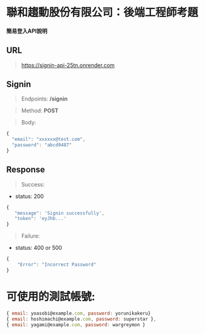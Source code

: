 聯和趨動股份有限公司：後端工程師考題
===

#### 簡易登入API說明

## URL
>https://signin-api-25tn.onrender.com

## Signin
>Endpoints: **/signin**

>Method: **POST**

>Body: 
```javascript
{
  "email": "xxxxxx@test.com",
  "password": "abcd9487"
}
```

## Response
>Success:
- status: 200
```javascript
{
   "message": 'Signin successfully', 
   "token": 'eyJhb...' 
}
```

> Failure:
- status: 400 or 500
```javascript
{
    "Error": "Incorrect Password"
}
```

# 可使用的測試帳號:
```javascript
{ email: yoasobi@example.com, password: yorunikakeru}
{ email: hoshimachi@example.com, password: superstar },
{ email: yagami@example.com, password: wargreymon }
```

